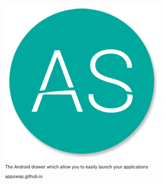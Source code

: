 ![appswap.github.io](static/appswap.jpg "appswap.github.io")

The Android drawer which allow you to easily launch your applications

appswap.github.io
